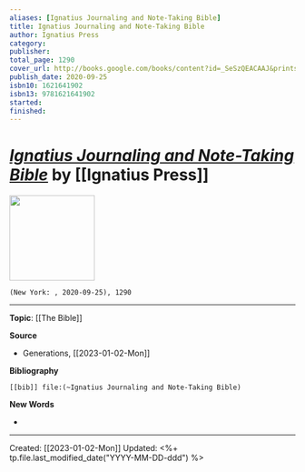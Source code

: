 ```yaml
---
aliases: [Ignatius Journaling and Note-Taking Bible]
title: Ignatius Journaling and Note-Taking Bible
author: Ignatius Press
category: 
publisher: 
total_page: 1290
cover_url: http://books.google.com/books/content?id=_SeSzQEACAAJ&printsec=frontcover&img=1&zoom=1&source=gbs_api
publish_date: 2020-09-25
isbn10: 1621641902
isbn13: 9781621641902
started: 
finished: 
---
```

# *[Ignatius Journaling and Note-Taking Bible]()* by [[Ignatius Press]]

<img src="http://books.google.com/books/content?id=_SeSzQEACAAJ&printsec=frontcover&img=1&zoom=1&source=gbs_api" width=150>

`(New York: , 2020-09-25), 1290`

--- 
**Topic**: [[The Bible]]

**Source**
- Generations, [[2023-01-02-Mon]]


**Bibliography**

```query
[[bib]] file:(~Ignatius Journaling and Note-Taking Bible)
```
 

**New Words**

- 

---
Created: [[2023-01-02-Mon]]
Updated: <%+ tp.file.last_modified_date("YYYY-MM-DD-ddd") %>
